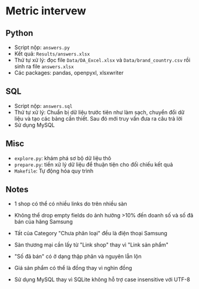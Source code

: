 # Metric intervew

## Python
- Script nộp: `answers.py`
- Kết quả: `Results/answers.xlsx`
- Thứ tự xử lý: đọc file `Data/DA_Excel.xlsx` và `Data/brand_country.csv` rồi sinh ra file `answers.xlsx`
- Các packages: pandas, openpyxl, xlsxwriter

## SQL
- Script nộp: `answers.sql`
- Thứ tự xử lý: Chuẩn bị dữ liệu trước tiên như làm sạch, chuyển đổi dữ liệu và tạo các bảng cần thiết. Sau đó mới truy vấn đưa ra câu trả lời
- Sử dụng MySQL



## Misc
- `explore.py`: khám phá sơ bộ dữ liệu thô
- `prepare.py`: tiền xử lý dữ liệu để thuận tiện cho đối chiếu kết quả
- `Makefile`: Tự động hóa quy trình

## Notes
 
- 1 shop có thể có nhiều links do trên nhiều sàn
- Không thể drop empty fields do ảnh hưởng >10% đến doanh số và số đã bán của hãng Samsung
- Tất của Category "Chưa phân loại" đều là điện thoại Samsung
- Sàn thương mại cần lấy từ "Link shop" thay vì "Link sản phẩm"
- "Số đã bán" có ở dạng thập phân và nguyên lẫn lộn
- Giá sản phẩm có thể là đồng thay vì nghìn đồng 

- Sử dụng MySQL thay vì SQLite không hỗ trợ case insensitive với UTF-8 
